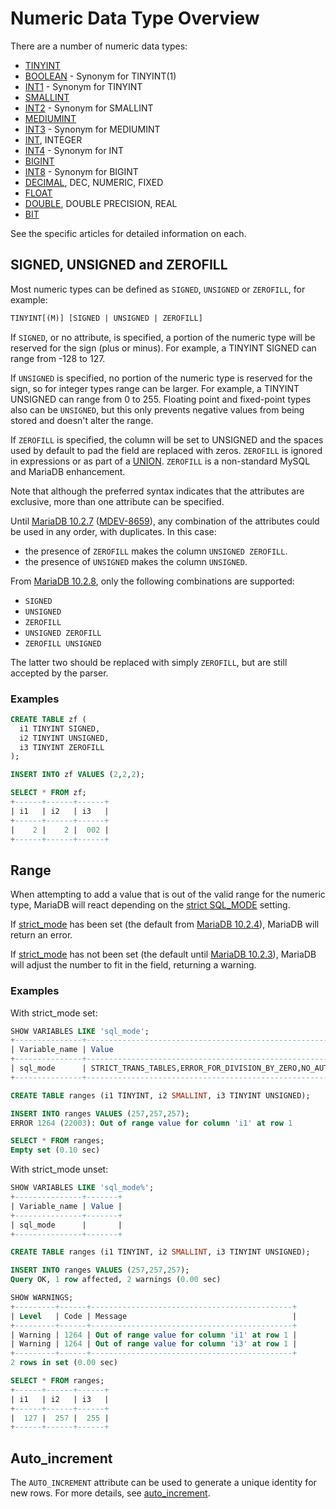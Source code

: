 # Numeric Data Type Overview

There are a number of numeric data types:

- [TINYINT](/columns-storage-engines-and-plugins/data-types/data-types-numeric-data-types/tinyint/)
- [BOOLEAN](/columns-storage-engines-and-plugins/data-types/data-types-numeric-data-types/boolean/) - Synonym for TINYINT(1)
- [INT1](/columns-storage-engines-and-plugins/data-types/data-types-numeric-data-types/int1/) - Synonym for TINYINT
- [SMALLINT](/columns-storage-engines-and-plugins/data-types/data-types-numeric-data-types/smallint/)
- [INT2](/columns-storage-engines-and-plugins/data-types/data-types-numeric-data-types/int2/) - Synonym for SMALLINT
- [MEDIUMINT](/columns-storage-engines-and-plugins/data-types/data-types-numeric-data-types/mediumint/)
- [INT3](/columns-storage-engines-and-plugins/data-types/data-types-numeric-data-types/int3/) - Synonym for MEDIUMINT
- [INT](/columns-storage-engines-and-plugins/data-types/data-types-numeric-data-types/int/), INTEGER
- [INT4](/columns-storage-engines-and-plugins/data-types/data-types-numeric-data-types/int4/) - Synonym for INT
- [BIGINT](/columns-storage-engines-and-plugins/data-types/data-types-numeric-data-types/bigint/)
- [INT8](/columns-storage-engines-and-plugins/data-types/data-types-numeric-data-types/int8/) - Synonym for BIGINT
- [DECIMAL](/columns-storage-engines-and-plugins/data-types/data-types-numeric-data-types/decimal/), DEC, NUMERIC, FIXED
- [FLOAT](/columns-storage-engines-and-plugins/data-types/data-types-numeric-data-types/float/)
- [DOUBLE](/columns-storage-engines-and-plugins/data-types/data-types-numeric-data-types/double/), DOUBLE PRECISION, REAL
- [BIT](/columns-storage-engines-and-plugins/data-types/data-types-numeric-data-types/bit/)

See the specific articles for detailed information on each.

## SIGNED, UNSIGNED and ZEROFILL

Most numeric types can be defined as `SIGNED`, `UNSIGNED` or `ZEROFILL`, for example:

```sql
TINYINT[(M)] [SIGNED | UNSIGNED | ZEROFILL]
```

If `SIGNED`, or no attribute, is specified, a portion of the numeric type will be reserved for the sign (plus or minus). For example, a TINYINT SIGNED can range from -128 to 127.

If `UNSIGNED` is specified, no portion of the numeric type is reserved for the sign, so for integer types range can be larger. For example, a TINYINT UNSIGNED can range from 0 to 255. Floating point and fixed-point types also can be `UNSIGNED`, but this only prevents negative values from being stored and doesn't alter the range.

If `ZEROFILL` is specified, the column will be set to UNSIGNED and the spaces used by default to pad the field are replaced with zeros. `ZEROFILL` is ignored in expressions or as part of a [UNION](/sql-statements-structure/sql-statements/data-manipulation/selecting-data/joins-subqueries/union/). `ZEROFILL` is a non-standard MySQL and MariaDB enhancement.

Note that although the preferred syntax indicates that the attributes are exclusive, more than one attribute can be specified.

Until [MariaDB 10.2.7](/kb/en/mariadb-1027-release-notes/) ([MDEV-8659](https://jira.mariadb.org/browse/MDEV-8659)), any combination of the attributes could be used in any order, with duplicates. In this case:

- the presence of `ZEROFILL` makes the column `UNSIGNED ZEROFILL`.
- the presence of `UNSIGNED` makes the column `UNSIGNED`.

From [MariaDB 10.2.8](/kb/en/mariadb-1028-release-notes/), only the following combinations are supported:

- `SIGNED`
- `UNSIGNED`
- `ZEROFILL`
- `UNSIGNED ZEROFILL`
- `ZEROFILL UNSIGNED`

The latter two should be replaced with simply `ZEROFILL`, but are still accepted by the parser.

### Examples

```sql
CREATE TABLE zf (
  i1 TINYINT SIGNED,
  i2 TINYINT UNSIGNED,
  i3 TINYINT ZEROFILL
);

INSERT INTO zf VALUES (2,2,2);

SELECT * FROM zf;
+------+------+------+
| i1   | i2   | i3   |
+------+------+------+
|    2 |    2 |  002 |
+------+------+------+
```

## Range

When attempting to add a value that is out of the valid range for the numeric type, MariaDB will react depending on the [strict SQL_MODE](/kb/en/sql-mode/#strict-mode) setting.

If [strict_mode](/kb/en/sql-mode/#strict-mode) has been set (the default from [MariaDB 10.2.4](/kb/en/mariadb-1024-release-notes/)), MariaDB will return an error.

If [strict_mode](/kb/en/sql-mode/#strict-mode) has not been set (the default until [MariaDB 10.2.3](/kb/en/mariadb-1023-release-notes/)), MariaDB will adjust the number to fit in the field, returning a warning.

### Examples

With strict_mode set:

```sql
SHOW VARIABLES LIKE 'sql_mode';
+---------------+-------------------------------------------------------------------------------------------+
| Variable_name | Value                                                                                     |
+---------------+-------------------------------------------------------------------------------------------+
| sql_mode      | STRICT_TRANS_TABLES,ERROR_FOR_DIVISION_BY_ZERO,NO_AUTO_CREATE_USER,NO_ENGINE_SUBSTITUTION |
+---------------+-------------------------------------------------------------------------------------------+

CREATE TABLE ranges (i1 TINYINT, i2 SMALLINT, i3 TINYINT UNSIGNED);

INSERT INTO ranges VALUES (257,257,257);
ERROR 1264 (22003): Out of range value for column 'i1' at row 1

SELECT * FROM ranges;
Empty set (0.10 sec)
```

With strict_mode unset:

```sql
SHOW VARIABLES LIKE 'sql_mode%';
+---------------+-------+
| Variable_name | Value |
+---------------+-------+
| sql_mode      |       |
+---------------+-------+

CREATE TABLE ranges (i1 TINYINT, i2 SMALLINT, i3 TINYINT UNSIGNED);

INSERT INTO ranges VALUES (257,257,257);
Query OK, 1 row affected, 2 warnings (0.00 sec)

SHOW WARNINGS;
+---------+------+---------------------------------------------+
| Level   | Code | Message                                     |
+---------+------+---------------------------------------------+
| Warning | 1264 | Out of range value for column 'i1' at row 1 |
| Warning | 1264 | Out of range value for column 'i3' at row 1 |
+---------+------+---------------------------------------------+
2 rows in set (0.00 sec)

SELECT * FROM ranges;
+------+------+------+
| i1   | i2   | i3   |
+------+------+------+
|  127 |  257 |  255 |
+------+------+------+
```

## Auto_increment

The `AUTO_INCREMENT` attribute can be used to generate a unique identity for new rows. For more details, see [auto_increment](/columns-storage-engines-and-plugins/data-types/auto_increment/).